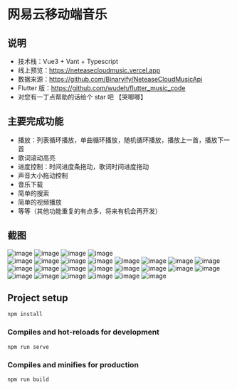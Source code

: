 # 网易云移动端音乐

## 说明

- 技术栈：Vue3 + Vant + Typescript
- 线上预览：https://neteasecloudmusic.vercel.app
- 数据来源：https://github.com/Binaryify/NeteaseCloudMusicApi
- Flutter 版：https://github.com/wudeh/flutter_music_code
- 对您有一丁点帮助的话给个 star 吧 【哭唧唧】

## 主要完成功能

- 播放：列表循环播放，单曲循环播放，随机循环播放，播放上一首，播放下一首
- 歌词滚动高亮
- 进度控制：时间进度条拖动，歌词时间进度拖动
- 声音大小拖动控制
- 音乐下载
- 简单的搜索
- 简单的视频播放
- 等等（其他功能重复的有点多，将来有机会再开发）

## 截图

![image](./screenshot/首页.png) ![image](./screenshot/index_2.png) ![image](./screenshot/index_3.png)
![image](./screenshot/index_4.png)  
![image](./screenshot/index_play.png) ![image](./screenshot/index_list.png)
![image](./screenshot/audio.png)
![image](./screenshot/audio_not.png) ![image](./screenshot/comment.png) ![image](./screenshot/comment_floor.png)
![image](./screenshot/download.png)
![image](./screenshot/info_more.png) ![image](./screenshot/list.png) ![image](./screenshot/list_overlay.png)
![image](./screenshot/rank.png)
![image](./screenshot/search.png) ![image](./screenshot/search_advice.png) ![image](./screenshot/search_album.png)
![image](./screenshot/search_list.png)
![image](./screenshot/search_result.png) ![image](./screenshot/search_video.png) ![image](./screenshot/video.png)
![image](./screenshot/singer_rank.png)
![image](./screenshot/album.png) ![image](./screenshot/dj.png) ![image](./screenshot/singerDetail.png)

## Project setup

```
npm install
```

### Compiles and hot-reloads for development

```
npm run serve
```

### Compiles and minifies for production

```
npm run build
```
